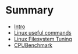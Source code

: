 # Summary

* [Intro](README.md)
* [Linux useful commands](useful_linux_commands.md)
* [Linux Filesystem Tuning](filesystem_tuning_commands.md)
* [CPUBenchmark](cpu_benchmarking.md)
